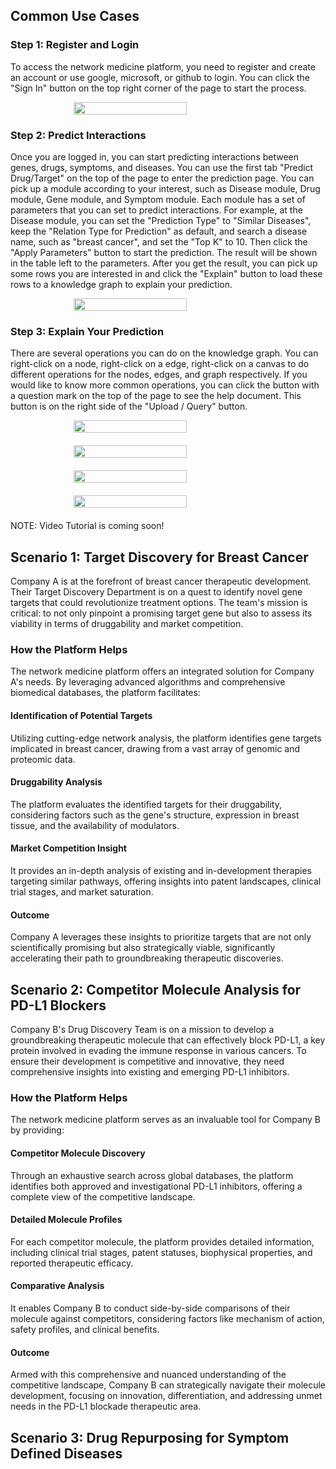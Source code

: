 ## Common Use Cases

### Step 1: Register and Login

To access the network medicine platform, you need to register and create an account or use google, microsoft, or github to login. You can click the "Sign In" button on the top right corner of the page to start the process.

<div style="display: flex; justify-content: center; flex-direction: column; align-items: center; margin-bottom: 20px;">
<img src="https://github.com/yjcyxky/biomedgps/blob/master/studio/public/README/images/step1-sign-in.png?raw=true" width="60%" />
</div>

### Step 2: Predict Interactions

Once you are logged in, you can start predicting interactions between genes, drugs, symptoms, and diseases. You can use the first tab "Predict Drug/Target" on the top of the page to enter the prediction page. You can pick up a module according to your interest, such as Disease module, Drug module, Gene module, and Symptom module. Each module has a set of parameters that you can set to predict interactions. For example, at the Disease module, you can set the "Prediction Type" to "Similar Diseases", keep the "Relation Type for Prediction" as default, and search a disease name, such as "breast cancer", and set the "Top K" to 10. Then click the "Apply Parameters" button to start the prediction. The result will be shown in the table left to the parameters. After you get the result, you can pick up some rows you are interested in and click the "Explain" button to load these rows to a knowledge graph to explain your prediction.

<div style="display: flex; justify-content: center; flex-direction: column; align-items: center; margin-bottom: 20px;">
<img src="https://github.com/yjcyxky/biomedgps/blob/master/studio/public/README/images/step2-predict-page.png?raw=true" width="60%" />
</div>

### Step 3: Explain Your Prediction

There are several operations you can do on the knowledge graph. You can right-click on a node, right-click on a edge, right-click on a canvas to do different operations for the nodes, edges, and graph respectively. If you would like to know more common operations, you can click the button with a question mark on the top of the page to see the help document. This button is on the right side of the "Upload / Query" button.

<div style="display: flex; justify-content: center; flex-direction: column; align-items: center; margin-bottom: 20px;">
<img src="https://github.com/yjcyxky/biomedgps/blob/master/studio/public/README/images/step3-explain.png?raw=true" width="60%" />
</div>

<div style="display: flex; justify-content: center; flex-direction: column; align-items: center; margin-bottom: 20px;">
<img src="https://github.com/yjcyxky/biomedgps/blob/master/studio/public/README/images/step3-explain-right-click-node.png?raw=true" width="60%" />
</div>

<div style="display: flex; justify-content: center; flex-direction: column; align-items: center; margin-bottom: 20px;">
<img src="https://github.com/yjcyxky/biomedgps/blob/master/studio/public/README/images/step3-explain-right-click-edge.png?raw=true" width="60%" />
</div>

<div style="display: flex; justify-content: center; flex-direction: column; align-items: center; margin-bottom: 20px;">
<img src="https://github.com/yjcyxky/biomedgps/blob/master/studio/public/README/images/step3-explain-common-operations.png?raw=true" width="60%" />
</div>

NOTE: Video Tutorial is coming soon!

## Scenario 1: Target Discovery for Breast Cancer

Company A is at the forefront of breast cancer therapeutic development. Their Target Discovery Department is on a quest to identify novel gene targets that could revolutionize treatment options. The team's mission is critical: to not only pinpoint a promising target gene but also to assess its viability in terms of druggability and market competition.

### How the Platform Helps

The network medicine platform offers an integrated solution for Company A's needs. By leveraging advanced algorithms and comprehensive biomedical databases, the platform facilitates:

#### Identification of Potential Targets

Utilizing cutting-edge network analysis, the platform identifies gene targets implicated in breast cancer, drawing from a vast array of genomic and proteomic data.

#### Druggability Analysis

The platform evaluates the identified targets for their druggability, considering factors such as the gene's structure, expression in breast tissue, and the availability of modulators.

#### Market Competition Insight

It provides an in-depth analysis of existing and in-development therapies targeting similar pathways, offering insights into patent landscapes, clinical trial stages, and market saturation.

#### Outcome

Company A leverages these insights to prioritize targets that are not only scientifically promising but also strategically viable, significantly accelerating their path to groundbreaking therapeutic discoveries.

## Scenario 2: Competitor Molecule Analysis for PD-L1 Blockers

Company B's Drug Discovery Team is on a mission to develop a groundbreaking therapeutic molecule that can effectively block PD-L1, a key protein involved in evading the immune response in various cancers. To ensure their development is competitive and innovative, they need comprehensive insights into existing and emerging PD-L1 inhibitors.

### How the Platform Helps

The network medicine platform serves as an invaluable tool for Company B by providing:

#### Competitor Molecule Discovery

Through an exhaustive search across global databases, the platform identifies both approved and investigational PD-L1 inhibitors, offering a complete view of the competitive landscape.

#### Detailed Molecule Profiles

For each competitor molecule, the platform provides detailed information, including clinical trial stages, patent statuses, biophysical properties, and reported therapeutic efficacy.

#### Comparative Analysis

It enables Company B to conduct side-by-side comparisons of their molecule against competitors, considering factors like mechanism of action, safety profiles, and clinical benefits.

#### Outcome

Armed with this comprehensive and nuanced understanding of the competitive landscape, Company B can strategically navigate their molecule development, focusing on innovation, differentiation, and addressing unmet needs in the PD-L1 blockade therapeutic area.

## Scenario 3: Drug Repurposing for Symptom Defined Diseases